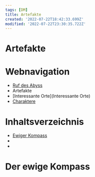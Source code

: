 ```yaml
---
tags: [DM]
title: Artefakte
created: '2022-07-22T18:42:33.699Z'
modified: '2022-07-22T23:30:35.722Z'
---
```


# Artefakte

# Webnavigation
    
- [Ruf des Abyss](index)
- Artefakte
- [Interessante Orte](Interessante Orte)
- [Charaktere](Charaktere)
    
# Inhaltsverzeichnis

- [Ewiger Kompass](#1)
- [](#2)
- [](#3)

# <a name="1"></a> Der ewige Kompass
